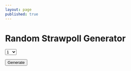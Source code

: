 ```yaml
---
layout: page
published: true
---
```


<h1>Random Strawpoll Generator</h1>
<select id="key">
  <option value='1'>1</option>
  <option value='2'>2</option>
  <option value='3'>3</option>
  <option value='4'>4</option>
  <option value='5'>5</option>
  <option value='6'>6</option>
  <option value='7'>7</option>
  <option value='8'>8</option>
  <option value='9'>9</option>
  <option value='10'>10</option>
  <option value='11'>11</option>
  <option value='12'>12</option>
  <option value='13'>13</option>
  <option value='14'>14</option>
  <option value='15'>15</option>
  <option value='16'>16</option>
  <option value='17'>17</option>
  <option value='18'>18</option>
  <option value='19'>19</option>
  <option value='20'>20</option>
  <option value='21'>21</option>
  <option value='22'>22</option>
  <option value='23'>23</option>
  <option value='24'>24</option>
  <option value='25'>25</option>
  <option value='26'>26</option>
</select>

<button onclick="pollGenerator()">Generate</button>

<script>

  function generator(){
    const n = Math.floor(Math.random() * (10798929 - 2)) + 1
    const m = 7424996 <= n < 10000000 ? (Math.floor(Math.random() * (10798929 - 2)) + 7424998) % 7424997 : n
    window.open("http://www.strawpoll.me/"+m)
  }

  function pollGenerator() {
    const amount = parseInt(document.getElementById('key').value)
    for (let i = 0; i < amount; i++){
      generator()
    }
  
  }
  
</script>

